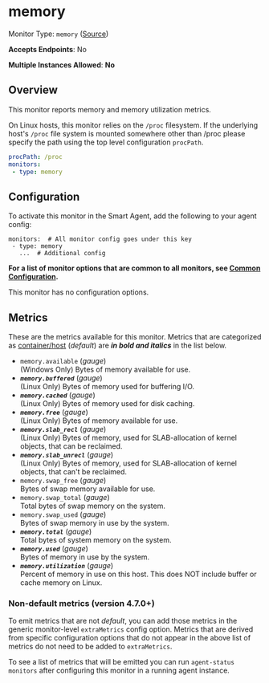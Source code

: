 
<!--- Generated by to-integrations-repo script in Smart Agent repo, DO NOT MODIFY HERE --->
<!--- GENERATED BY gomplate from scripts/docs/templates/monitor-page.md.tmpl --->

# memory

Monitor Type: `memory` ([Source](https://github.com/signalfx/signalfx-agent/tree/main/pkg/monitors/memory))

**Accepts Endpoints**: No

**Multiple Instances Allowed**: **No**

## Overview

This monitor reports memory and memory utilization metrics.

On Linux hosts, this monitor relies on the `/proc` filesystem.
If the underlying host's `/proc` file system is mounted somewhere other than
/proc please specify the path using the top level configuration `procPath`.

```yaml
procPath: /proc
monitors:
 - type: memory
```


## Configuration

To activate this monitor in the Smart Agent, add the following to your
agent config:

```
monitors:  # All monitor config goes under this key
 - type: memory
   ...  # Additional config
```

**For a list of monitor options that are common to all monitors, see [Common
Configuration](../monitor-config.html#common-configuration).**


This monitor has no configuration options.
## Metrics

These are the metrics available for this monitor.
Metrics that are categorized as
[container/host](https://docs.splunk.com/observability/admin/subscription-usage/monitor-imm-billing-usage.html#about-custom-bundled-and-high-resolution-metrics)
(*default*) are ***in bold and italics*** in the list below.


 - `memory.available` (*gauge*)<br>    (Windows Only) Bytes of memory available for use.
 - ***`memory.buffered`*** (*gauge*)<br>    (Linux Only) Bytes of memory used for buffering I/O.
 - ***`memory.cached`*** (*gauge*)<br>    (Linux Only) Bytes of memory used for disk caching.
 - ***`memory.free`*** (*gauge*)<br>    (Linux Only) Bytes of memory available for use.
 - ***`memory.slab_recl`*** (*gauge*)<br>    (Linux Only) Bytes of memory, used for SLAB-allocation of kernel objects, that can be reclaimed.
 - ***`memory.slab_unrecl`*** (*gauge*)<br>    (Linux Only) Bytes of memory, used for SLAB-allocation of kernel objects, that can't be reclaimed.
 - `memory.swap_free` (*gauge*)<br>    Bytes of swap memory available for use.
 - `memory.swap_total` (*gauge*)<br>    Total bytes of swap memory on the system.
 - `memory.swap_used` (*gauge*)<br>    Bytes of swap memory in use by the system.
 - ***`memory.total`*** (*gauge*)<br>    Total bytes of system memory on the system.
 - ***`memory.used`*** (*gauge*)<br>    Bytes of memory in use by the system.
 - ***`memory.utilization`*** (*gauge*)<br>    Percent of memory in use on this host.  This does NOT include buffer or cache memory on Linux.

### Non-default metrics (version 4.7.0+)

To emit metrics that are not _default_, you can add those metrics in the
generic monitor-level `extraMetrics` config option.  Metrics that are derived
from specific configuration options that do not appear in the above list of
metrics do not need to be added to `extraMetrics`.

To see a list of metrics that will be emitted you can run `agent-status
monitors` after configuring this monitor in a running agent instance.



